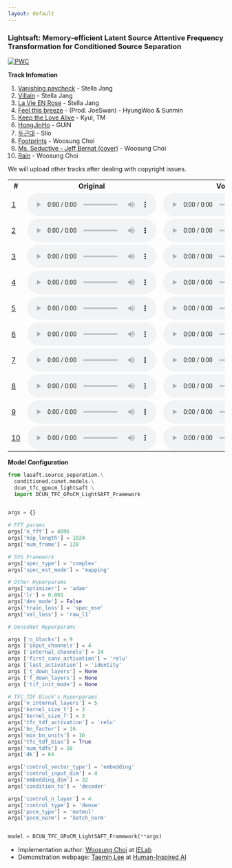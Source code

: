 ```yaml
---
layout: default
---
```


### Lightsaft: Memory-efficient Latent Source Attentive Frequency Transformation for Conditioned Source Separation

[![PWC](https://img.shields.io/endpoint.svg?url=https://paperswithcode.com/badge/lasaft-latent-source-attentive-frequency/music-source-separation-on-musdb18)](https://paperswithcode.com/sota/music-source-separation-on-musdb18?p=lasaft-latent-source-attentive-frequency)


**Track Infomation**

1. [Vanishing paycheck](https://youtu.be/EVGVJQtwxCY) - Stella Jang
2. [Villain](https://youtu.be/ghpn99s8I-U) - Stella Jang
3. [La Vie EN Rose](https://youtu.be/n-ozFN8tGKM) - Stella Jang
4. [Feel this breeze](https://youtu.be/DjF17EglSt8) - (Prod. JoeSwan) - HyungWoo & Sunmin
5. [Keep the Love Alive](https://www.youtube.com/watch?v=c6M1BKAH7eU) - Kyul, TM
6. [HongJinHo](https://www.youtube.com/watch?v=7KgpnRnS3fk) - GUIN
7. [두근대](https://www.youtube.com/watch?v=55-bC44AN0Y) - Sllo
8. [Footprints](https://soundcloud.com/choi-hn/2-2u) - Woosung Choi
9. [Ms. Seductive - Jeff Bernat (cover)](https://soundcloud.com/choi-hn/ms-seductive) - Woosung Choi
10. [Rain](https://soundcloud.com/choi-hn/piano) - Woosung Choi

We will upload other tracks after dealing with copyright issues.

<table>
  <tr>
    <th>#</th>
    <th>Original</th>
    <th>Vocals</th>
    <th>Drums</th>
    <th>Bass</th>
    <th>Other</th>
  </tr>
  <tr>
    <td data-th="#"><a href='https://youtu.be/EVGVJQtwxCY' target='_blank'>1</a></td>
    <td data-th="Orig"><audio controls="" class="audio-player" preload="metadata"><source src="audios/vanishingcheck.wav" type="audio/mp3"></audio></td>
    <td data-th="Voc"><audio controls="" class="audio-player" preload="metadata"><source src="audios/vanishingcheck_vocals.wav" type="audio/wav"></audio></td>
    <td data-th="Drum"><audio controls="" class="audio-player" preload="metadata"><source src="audios/vanishingcheck_drums.wav" type="audio/wav"></audio></td>
    <td data-th="Bass"><audio controls="" class="audio-player" preload="metadata"><source src="audios/vanishingcheck_bass.wav" type="audio/wav"></audio></td>
    <td data-th="Etc"><audio controls="" class="audio-player" preload="metadata"><source src="audios/vanishingcheck_other.wav" type="audio/wav"></audio></td>
  </tr>
  <tr>
    <td data-th="#"><a href='https://youtu.be/ghpn99s8I-U' target='_blank'>2</a></td>
    <td data-th="Orig"><audio controls="" class="audio-player" preload="metadata"><source src="audios/villain.wav" type="audio/mp3"></audio></td>
    <td data-th="Voc"><audio controls="" class="audio-player" preload="metadata"><source src="audios/villain_vocals.wav" type="audio/wav"></audio></td>
    <td data-th="Drum"><audio controls="" class="audio-player" preload="metadata"><source src="audios/villain_drums.wav" type="audio/wav"></audio></td>
    <td data-th="Bass"><audio controls="" class="audio-player" preload="metadata"><source src="audios/villain_bass.wav" type="audio/wav"></audio></td>
    <td data-th="Etc"><audio controls="" class="audio-player" preload="metadata"><source src="audios/villain_other.wav" type="audio/wav"></audio></td>
  </tr>
  <tr>
    <td data-th="#"><a href='https://youtu.be/n-ozFN8tGKM' target='_blank'>3</a></td>
    <td data-th="Orig"><audio controls="" class="audio-player" preload="metadata"><source src="audios/LaVieEnRose.wav" type="audio/mp3"></audio></td>
    <td data-th="Voc"><audio controls="" class="audio-player" preload="metadata"><source src="audios/LaVieEnRose_vocals.wav" type="audio/wav"></audio></td>
    <td data-th="Drum"><audio controls="" class="audio-player" preload="metadata"><source src="audios/LaVieEnRose_drums.wav" type="audio/wav"></audio></td>
    <td data-th="Bass"><audio controls="" class="audio-player" preload="metadata"><source src="audios/LaVieEnRose_bass.wav" type="audio/wav"></audio></td>
    <td data-th="Etc"><audio controls="" class="audio-player" preload="metadata"><source src="audios/LaVieEnRose_other.wav" type="audio/wav"></audio></td>
  </tr>
  <tr>
    <td data-th="#"><a href='https://youtu.be/DjF17EglSt8' target='_blank'>4</a></td>
    <td data-th="Orig"><audio controls="" class="audio-player" preload="metadata"><source src="audios/feelthisbreeze.wav" type="audio/mp3"></audio></td>
    <td data-th="Voc"><audio controls="" class="audio-player" preload="metadata"><source src="audios/feelthisbreeze_vocals.wav" type="audio/wav"></audio></td>
    <td data-th="Drum"><audio controls="" class="audio-player" preload="metadata"><source src="audios/feelthisbreeze_drums.wav" type="audio/wav"></audio></td>
    <td data-th="Bass"><audio controls="" class="audio-player" preload="metadata"><source src="audios/feelthisbreeze_bass.wav" type="audio/wav"></audio></td>
    <td data-th="Etc"><audio controls="" class="audio-player" preload="metadata"><source src="audios/feelthisbreeze_other.wav" type="audio/wav"></audio></td>
  </tr>
  <tr>
    <td data-th="#"><a href='https://www.youtube.com/watch?v=c6M1BKAH7eU' target='_blank'>5</a></td>
    <td data-th="Orig"><audio controls="" class="audio-player" preload="metadata"><source src="audios/kyul.wav" type="audio/mp3"></audio></td>
    <td data-th="Voc"><audio controls="" class="audio-player" preload="metadata"><source src="audios/kyul_vocals.wav" type="audio/wav"></audio></td>
    <td data-th="Drum"><audio controls="" class="audio-player" preload="metadata"><source src="audios/kyul_drums.wav" type="audio/wav"></audio></td>
    <td data-th="Bass"><audio controls="" class="audio-player" preload="metadata"><source src="audios/kyul_bass.wav" type="audio/wav"></audio></td>
    <td data-th="Etc"><audio controls="" class="audio-player" preload="metadata"><source src="audios/kyul_other.wav" type="audio/wav"></audio></td>
  </tr>
  <tr>
    <td data-th="#"><a href='https://www.youtube.com/watch?v=7KgpnRnS3fk' target='_blank'>6</a></td>
    <td data-th="Orig"><audio controls="" class="audio-player" preload="metadata"><source src="audios/guin.wav" type="audio/mp3"></audio></td>
    <td data-th="Voc"><audio controls="" class="audio-player" preload="metadata"><source src="audios/guin_vocals.wav" type="audio/wav"></audio></td>
    <td data-th="Drum"><audio controls="" class="audio-player" preload="metadata"><source src="audios/guin_drums.wav" type="audio/wav"></audio></td>
    <td data-th="Bass"><audio controls="" class="audio-player" preload="metadata"><source src="audios/guin_bass.wav" type="audio/wav"></audio></td>
    <td data-th="Etc"><audio controls="" class="audio-player" preload="metadata"><source src="audios/guin_other.wav" type="audio/wav"></audio></td>
  </tr>
  <tr>
    <td data-th="#"><a href='https://www.youtube.com/watch?v=55-bC44AN0Y' target='_blank'>7</a></td>
    <td data-th="Orig"><audio controls="" class="audio-player" preload="metadata"><source src="audios/sllo.wav" type="audio/mp3"></audio></td>
    <td data-th="Voc"><audio controls="" class="audio-player" preload="metadata"><source src="audios/sllo_vocals.wav" type="audio/wav"></audio></td>
    <td data-th="Drum"><audio controls="" class="audio-player" preload="metadata"><source src="audios/sllo_drums.wav" type="audio/wav"></audio></td>
    <td data-th="Bass"><audio controls="" class="audio-player" preload="metadata"><source src="audios/sllo_bass.wav" type="audio/wav"></audio></td>
    <td data-th="Etc"><audio controls="" class="audio-player" preload="metadata"><source src="audios/sllo_other.wav" type="audio/wav"></audio></td>
  </tr>
  <tr>
    <td data-th="#"><a href='https://soundcloud.com/choi-hn/ms-seductive' target='_blank'>8</a></td>
    <td data-th="Orig"><audio controls="" class="audio-player" preload="metadata"><source src="audios/msseductive.wav" type="audio/mp3"></audio></td>
    <td data-th="Voc"><audio controls="" class="audio-player" preload="metadata"><source src="audios/msseductive_vocals.wav" type="audio/wav"></audio></td>
    <td data-th="Drum"><audio controls="" class="audio-player" preload="metadata"><source src="audios/msseductive_drums.wav" type="audio/wav"></audio></td>
    <td data-th="Bass"><audio controls="" class="audio-player" preload="metadata"><source src="audios/msseductive_bass.wav" type="audio/wav"></audio></td>
    <td data-th="Etc"><audio controls="" class="audio-player" preload="metadata"><source src="audios/msseductive_other.wav" type="audio/wav"></audio></td>
  </tr>
  <tr>
    <td data-th="#"><a href='https://soundcloud.com/choi-hn/2-2u' target='_blank'>9</a></td>
    <td data-th="Orig"><audio controls="" class="audio-player" preload="metadata"><source src="audios/footprint.mp3" type="audio/mp3"></audio></td>
    <td data-th="Voc"><audio controls="" class="audio-player" preload="metadata"><source src="audios/footprint_vocals.wav" type="audio/wav"></audio></td>
    <td data-th="Drum"><audio controls="" class="audio-player" preload="metadata"><source src="audios/footprint_drums.wav" type="audio/wav"></audio></td>
    <td data-th="Bass"><audio controls="" class="audio-player" preload="metadata"><source src="audios/footprint_bass.wav" type="audio/wav"></audio></td>
    <td data-th="Etc"><audio controls="" class="audio-player" preload="metadata"><source src="audios/footprint_other.wav" type="audio/wav"></audio></td>
  </tr>
  <tr>
    <td data-th="#"><a href='https://soundcloud.com/choi-hn/piano' target='_blank'>10</a></td>
    <td data-th="Orig"><audio controls="" class="audio-player" preload="metadata"><source src="audios/rain.wav" type="audio/mp3"></audio></td>
    <td data-th="Voc"><audio controls="" class="audio-player" preload="metadata"><source src="audios/rain_vocals.wav" type="audio/wav"></audio></td>
    <td data-th="Drum"><audio controls="" class="audio-player" preload="metadata"><source src="audios/rain_drums.wav" type="audio/wav"></audio></td>
    <td data-th="Bass"><audio controls="" class="audio-player" preload="metadata"><source src="audios/rain_bass.wav" type="audio/wav"></audio></td>
    <td data-th="Etc"><audio controls="" class="audio-player" preload="metadata"><source src="audios/rain_other.wav" type="audio/wav"></audio></td>
  </tr>  
</table>


**Model Configuration**

```python
from lasaft.source_separation.\
  conditioned.cunet.models.\
  dcun_tfc_gpocm_lightsaft \
  import DCUN_TFC_GPoCM_LightSAFT_Framework


args = {}

# FFT params
args['n_fft'] = 4096
args['hop_length'] = 1024
args['num_frame'] = 128

# SVS Framework
args['spec_type'] = 'complex'
args['spec_est_mode'] = 'mapping'

# Other Hyperparams
args['optimizer'] = 'adam'
args['lr'] = 0.001
args['dev_mode'] = False
args['train_loss'] = 'spec_mse'
args['val_loss'] = 'raw_l1'

# DenseNet Hyperparams

args ['n_blocks'] = 9
args ['input_channels'] = 4
args ['internal_channels'] = 24
args ['first_conv_activation'] = 'relu'
args ['last_activation'] = 'identity'
args ['t_down_layers'] = None
args ['f_down_layers'] = None
args ['tif_init_mode'] = None

# TFC_TDF Block's Hyperparams
args['n_internal_layers'] = 5
args['kernel_size_t'] = 3
args['kernel_size_f'] = 3
args['tfc_tdf_activation'] = 'relu'
args['bn_factor'] = 16
args['min_bn_units'] = 16
args['tfc_tdf_bias'] = True
args['num_tdfs'] = 16
args['dk'] = 64

args['control_vector_type'] = 'embedding'
args['control_input_dim'] = 4
args['embedding_dim'] = 32
args['condition_to'] = 'decoder'

args['control_n_layer'] = 4
args['control_type'] = 'dense'
args['pocm_type'] = 'matmul'
args['pocm_norm'] = 'batch_norm'


model = DCUN_TFC_GPoCM_LightSAFT_Framework(**args)
```

- Implementation author: [Woosung Choi](https://ws-choi.github.io/) at [IELab](http://intelligence.korea.ac.kr/)
- Demonstration webpage: [Taemin Lee](https://taeminlee.github.io/) at [Human-Inspired AI](http://hiai.co.kr)
